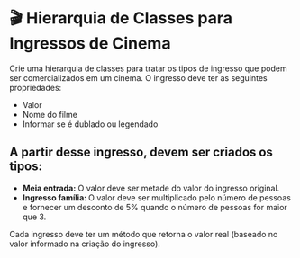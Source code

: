 # 🎬 Hierarquia de Classes para Ingressos de Cinema

Crie uma hierarquia de classes para tratar os tipos de ingresso que podem ser comercializados em um cinema. O ingresso deve ter as seguintes propriedades:

- Valor
- Nome do filme
- Informar se é dublado ou legendado

## A partir desse ingresso, devem ser criados os tipos:

- <b>Meia entrada:</b> O valor deve ser metade do valor do ingresso original.
- <b> Ingresso família: </b> O valor deve ser multiplicado pelo número de pessoas e fornecer um desconto de 5% quando o número de pessoas for maior que 3.

Cada ingresso deve ter um método que retorna o valor real (baseado no valor informado na criação do ingresso).